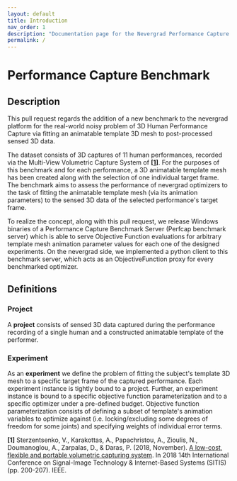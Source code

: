```yaml
---
layout: default
title: Introduction
nav_order: 1
description: "Documentation page for the Nevergrad Performance Capture Benchmark"
permalink: /
---
```


# Performance Capture Benchmark

## Description

This pull request regards the addition of a new benchmark to the nevergrad platform for the real-world noisy problem of 3D Human Performance Capture via fitting an animatable template 3D mesh to post-processed sensed 3D data.

The dataset consists of 3D captures of 11 human performances, recorded via the Multi-View Volumetric Capture System of __\[[1](#VolCap)\]__. 
For the purposes of this benchmark and for each performance, a 3D animatable template mesh has been created along with the selection of one individual target frame. 
The benchmark aims to assess the performance of nevergrad optimizers to the task of fitting the animatable template mesh (via its animation parameters) to the sensed 3D data of the selected performance's target frame.

To realize the concept, along with this pull request, we release Windows binaries of a Performance Capture Benchmark Server (Perfcap benchmark server) which is able to serve Objective Function evaluations for arbitrary template mesh animation parameter values for each one of the designed experiments. 
On the nevergrad side, we implemented a python client to this benchmark server, which acts as an ObjectiveFunction proxy for every benchmarked optimizer.

## Definitions

### Project

A **project** consists of sensed 3D data captured during the performance recording of a single human and a constructed animatable template of the performer.

### Experiment

As an **experiment** we define the problem of fitting the subject's template 3D mesh to a specific target frame of the captured performance. Each experiment instance is tightly bound to a project. 
Further, an experiment instance is bound to a specific objective function parameterization and to a specific optimizer under a pre-defined budget. 
Objective function parameterization consists of defining a subset of template's animation variables to optimize against (i.e. locking/excluding some degrees of freedom for some joints) and specifying weights of individual error terms.


<a name="VolCap"/>__[1]__ Sterzentsenko, V., Karakottas, A., Papachristou, A., Zioulis, N., Doumanoglou, A., Zarpalas, D., & Daras, P. (2018, November). [A low-cost, flexible and portable volumetric capturing system](https://arxiv.org/pdf/1909.01207.pdf). In 2018 14th International Conference on Signal-Image Technology & Internet-Based Systems (SITIS) (pp. 200-207). IEEE.